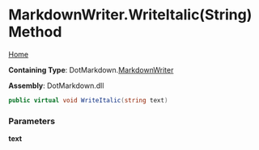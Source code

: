 # MarkdownWriter\.WriteItalic\(String\) Method

[Home](../../../README.md)

**Containing Type**: DotMarkdown\.[MarkdownWriter](../README.md)

**Assembly**: DotMarkdown\.dll

```csharp
public virtual void WriteItalic(string text)
```

### Parameters

**text**